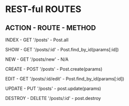 # REST-ful ROUTES

ACTION - ROUTE                 - METHOD
---
INDEX  - GET '/posts'          - Post.all

SHOW   - GET '/posts/:id'      - Post.find_by_id(params[:id])

NEW    - GET '/posts/new'      - N/A

CREATE - POST '/posts'         - Post.create(params)

EDIT   - GET '/posts/:id/edit' - Post.find_by_id(params[:id])

UPDATE - PUT '/posts'          - post.update(params)

DESTROY - DELETE '/posts/:id'  - post.destroy
    
